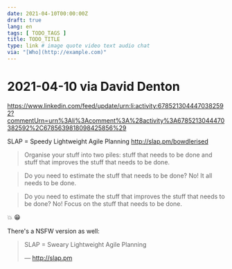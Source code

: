 ```yaml
---
date: 2021-04-10T00:00:00Z
draft: true
lang: en
tags: [ TODO_TAGS ]
title: TODO_TITLE
type: link # image quote video text audio chat
via: "[Who](http://example.com)"
---
```



# 2021-04-10 via David Denton
https://www.linkedin.com/feed/update/urn:li:activity:6785213044470382592?commentUrn=urn%3Ali%3Acomment%3A%28activity%3A6785213044470382592%2C6785639818098425856%29

SLAP = Speedy Lightweight Agile Planning
http://slap.pm/bowdlerised

> Organise your stuff into two piles: stuff that needs to be done and stuff that improves the stuff that needs to be done.

> Do you need to estimate the stuff that needs to be done? No! It all needs to be done.

> Do you need to estimate the stuff that improves the stuff that needs to be done? No! Focus on the stuff that needs to be done.

💥 😁

There's a NSFW version as well:

> SLAP = Sweary Lightweight Agile Planning
>
> — http://slap.pm

